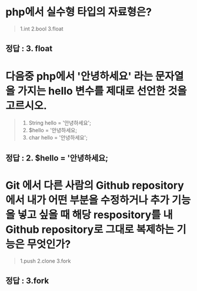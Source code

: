 # php에서 실수형 타입의 자료형은?
> 1.int
> 2.bool
> 3.float

## 정답 : 3. float

# 다음중 php에서  '안녕하세요' 라는 문자열을 가지는 hello 변수를 제대로 선언한 것을 고르시오.
> 1. String hello = '안녕하세요';
> 2. $hello = '안녕하세요;
> 3. char hello = '안녕하세요';

## 정답 : 2. $hello = '안녕하세요;

# Git 에서 다른 사람의 Github repository에서 내가 어떤 부분을 수정하거나 추가 기능을 넣고 싶을 때 해당 respository를 내 Github repository로 그대로 복제하는 기능은 무엇인가?
> 1.push
> 2.clone
> 3.fork

## 정답 : 3.fork